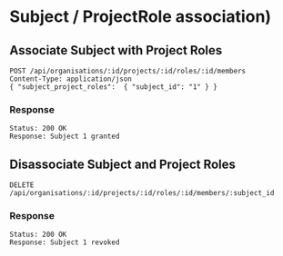 # Subject / ProjectRole association)

## Associate Subject with Project Roles

```
POST /api/organisations/:id/projects/:id/roles/:id/members
Content-Type: application/json
{ "subject_project_roles":  { "subject_id": "1" } }
```

### Response

```
Status: 200 OK
Response: Subject 1 granted
```

## Disassociate Subject and Project Roles

```
DELETE /api/organisations/:id/projects/:id/roles/:id/members/:subject_id
```
### Response

```
Status: 200 OK
Response: Subject 1 revoked
```
